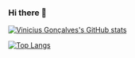 ### Hi there 👋

[![Vinicius Gonçalves's GitHub stats](https://github-readme-stats.vercel.app/api?username=vfg2006&count_private=true&show_icons=true&theme=tokyonight&hide=prs,contribs,issues)](https://github.com/anuraghazra/github-readme-stats)

[![Top Langs](https://github-readme-stats.vercel.app/api/top-langs/?username=vfg2006&layout=compact)](https://github.com/anuraghazra/github-readme-stats)
